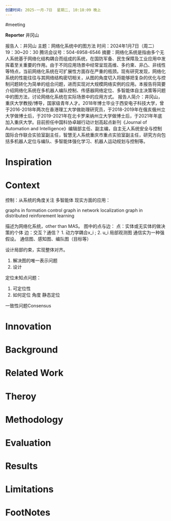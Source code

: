 ```yaml
---
创建时间: 2025-一月-7日  星期二, 10:18:09 晚上
---
```

#meeting 

**Reporter** 井冈山

报告人：井冈山
主题：网络化系统中的图方法
时间：2024年1月7日（周二）19：30~20：30
腾讯会议号：504-6958-6546
摘要：网络化系统是指由多个无人系统基于网络化结构耦合而组成的系统，在国防军备、民生保障及工业应用中发挥着至关重要的作用。由于不同应用场景中经常呈现高维、多约束、非凸、非线性等特点，当前网络化系统在可扩展性方面存在严重的瓶颈。现有研究发现，网络化系统的性能往往与其网络结构密切相关，从图的角度切入将能够把复杂的优化与控制问题转化为简单的组合问题，进而实现对大规模网络实例的应用。本报告将简要介绍网络化系统在多机器人编队控制、传感器网络定位、多智能体自主决策等问题中的图方法，讨论网络化系统在实际场景中的应用方式。
报告人简介：井冈山，重庆大学教授/博导，国家级青年人才。2018年博士毕业于西安电子科技大学，曾于2016-2018年两次在香港理工大学做助理研究员，于2018-2019年在俄亥俄州立大学做博士后，于2019-2021年在北卡罗来纳州立大学做博士后，于2021年年底加入重庆大学。目前担任中国科协卓越行动计划高起点新刊《Journal of Automation and Intelligence》编辑部主任、副主编，自主无人系统安全与控制国际合作联合实验室副主任，智慧无人系统重庆市重点实验室副主任，研究方向包括多机器人定位与编队、多智能体强化学习、机器人运动规划与控制等。
# Inspiration


# Context
控制：从系统的角度关注
多智能体 现实方面的应用：

graphs in formation control
graph in network localization
graph in distributed reinforement learning 

描述为网络化系统，other than MAS。
图中的点与边：
	点：实体或无实体的做决策的个体
	边：交互？通信？
	1. 动力学耦合x_i ; 
	2. u_i 局部观测图     通信实为一种强假设。 
通信图、感知图、编队图（目标等）


设计局部约束，实现整体对齐。
1. 解决图的唯一表示问题
2. 设计

定位未知点问题：
1. 可定位性 
2. 如何定位
角度
静态定位

一致性问题Consensus


# Innovation



# Background



# Related Work



# Theroy



# Methodology



# Evaluation



# Results



# Limitations



# FootNotes
